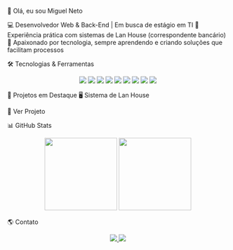 👋 Olá, eu sou Miguel Neto

💻 Desenvolvedor Web & Back-End | Em busca de estágio em TI
🏦 Experiência prática com sistemas de Lan House (correspondente bancário)
🚀 Apaixonado por tecnologia, sempre aprendendo e criando soluções que facilitam processos

🛠️ Tecnologias & Ferramentas
<p align="center"> <img src="https://img.shields.io/badge/HTML5-E34F26?style=for-the-badge&logo=html5&logoColor=white" /> <img src="https://img.shields.io/badge/CSS3-1572B6?style=for-the-badge&logo=css3&logoColor=white" /> <img src="https://img.shields.io/badge/JavaScript-F7DF1E?style=for-the-badge&logo=javascript&logoColor=black" /> <img src="https://img.shields.io/badge/Node.js-339933?style=for-the-badge&logo=nodedotjs&logoColor=white" /> <img src="https://img.shields.io/badge/PHP-777BB4?style=for-the-badge&logo=php&logoColor=white" /> <img src="https://img.shields.io/badge/MySQL-4479A1?style=for-the-badge&logo=mysql&logoColor=white" /> <img src="https://img.shields.io/badge/Python-3776AB?style=for-the-badge&logo=python&logoColor=white" /> <img src="https://img.shields.io/badge/Java-007396?style=for-the-badge&logo=java&logoColor=white" /> <img src="https://img.shields.io/badge/C++-00599C?style=for-the-badge&logo=c%2B%2B&logoColor=white" /> </p>
📌 Projetos em Destaque
🖥️ Sistema de Lan House

<p 🔹 Controle de tempo das máquinas/>
<p🔹 Registro de serviços (impressões, atendimentos bancários)/>
<p🔹 Relatórios completos de clientes/>
<p Tecnologias: PHP, MySQL, HTML, CSS, JavaScript/>
🔗 Ver Projeto

📊 GitHub Stats
<p align="center"> <img src="https://github-readme-stats.vercel.app/api?username=MigueljNeto&show_icons=true&theme=radical" height="165"/> <img src="https://github-readme-stats.vercel.app/api/top-langs/?username=MigueljNeto&layout=compact&theme=radical" height="165"/> </p>
🌎 Contato
<p align="center"> <a href="https://www.linkedin.com/in/migueljneto"> <img src="https://img.shields.io/badge/LinkedIn-0077B5?style=for-the-badge&logo=linkedin&logoColor=white"/> </a> <a href="mailto:migueljpcneto@gmail.com"> <img src="https://img.shields.io/badge/E-mail-D14836?style=for-the-badge&logo=gmail&logoColor=white"/> </a> 
